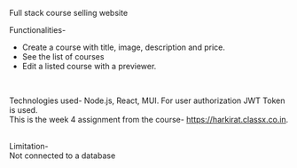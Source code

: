 Full stack course selling website <br/>

Functionalities- <br/>
- Create a course with title, image, description and price. <br/>
- See the list of courses <br/>
- Edit a listed course with a previewer. <br/>

<br/>

Technologies used- Node.js, React, MUI. For user authorization JWT Token is used. <br/>
This is the week 4 assignment from the course- https://harkirat.classx.co.in. 

<br/>
Limitation-
<br/>
Not connected to a database
